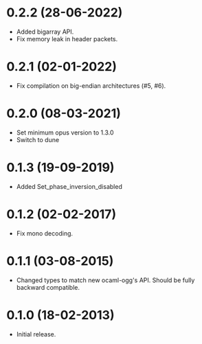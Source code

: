 0.2.2 (28-06-2022)
=====
- Added bigarray API.
- Fix memory leak in header packets.

0.2.1 (02-01-2022)
=====
- Fix compilation on big-endian architectures (#5, #6).

0.2.0 (08-03-2021)
=====
* Set minimum opus version to 1.3.0
* Switch to dune

0.1.3 (19-09-2019)
=====
* Added Set_phase_inversion_disabled

0.1.2 (02-02-2017)
=====
* Fix mono decoding.

0.1.1 (03-08-2015)
=====
* Changed types to match new ocaml-ogg's API.
  Should be fully backward compatible.

0.1.0 (18-02-2013)
=====
* Initial release.
